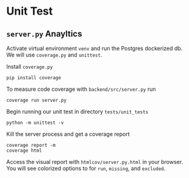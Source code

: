 # Unit Test

## `server.py` Anayltics

Activate virtual environment `venv` and run the Postgres dockerized db. \
We will use `coverage.py` and `unittest`.

Install `coverage.py` 
```
pip install coverage
```

To measure code coverage with `backend/src/server.py` run 
```
coverage run server.py
```

Begin running our unit test in directory `tests/unit_tests`
```
python -m unittest -v 
```

Kill the server process and get a coverage report 
```
coverage report -m 
coverage html
```

Access the visual report with `htmlcov/server.py.html` in your browser. \
You will see colorized options to for `run`, `missing`, and `excluded`. 
